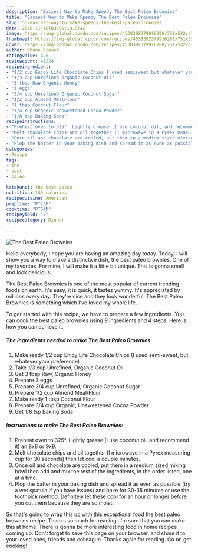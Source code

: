 ```yaml
---
description: "Easiest Way to Make Speedy The Best Paleo Brownies"
title: "Easiest Way to Make Speedy The Best Paleo Brownies"
slug: 53-easiest-way-to-make-speedy-the-best-paleo-brownies
date: 2020-11-16T03:05:10.574Z
image: https://img-global.cpcdn.com/recipes/4538392379916288/751x532cq70/the-best-paleo-brownies-recipe-main-photo.jpg
thumbnail: https://img-global.cpcdn.com/recipes/4538392379916288/751x532cq70/the-best-paleo-brownies-recipe-main-photo.jpg
cover: https://img-global.cpcdn.com/recipes/4538392379916288/751x532cq70/the-best-paleo-brownies-recipe-main-photo.jpg
author: Shane Brewer
ratingvalue: 4.5
reviewcount: 41224
recipeingredient:
- "1/2 cup Enjoy Life Chocolate Chips I used semisweet but whatever your preference"
- "1/3 cup Unrefined Organic Coconut Oil"
- "3 tbsp Raw Organic Honey"
- "3 eggs"
- "3/4 cup Unrefined Organic Coconut Sugar"
- "1/2 cup Almond MealFlour"
- "1 tbsp Coconut Flour"
- "3/4 cup Organic Unsweetened Cocoa Powder"
- "1/8 tsp Baking Soda"
recipeinstructions:
- "Preheat oven to 325°. Lightly grease (I use coconut oil, and recommend it) an 8x8 or 9x9."
- "Melt chocolate chips and oil together (I microwave in a Pyrex measuring cup for 30 seconds) then let cool a couple minutes."
- "Once oil and chocolate are cooled, put them in a medium sized mixing bowl then add and mix the rest of the ingredients, in the order listed, one at a time."
- "Plop the batter in your baking dish and spread it as even as possible (try a wet spatula if you have issues) and bake for 30-35 minutes or use the toothpick method. Definitely let these cool for an hour or longer before you cut them because they are so moist."
categories:
- Recipe
tags:
- the
- best
- paleo

katakunci: the best paleo 
nutrition: 145 calories
recipecuisine: American
preptime: "PT23M"
cooktime: "PT54M"
recipeyield: "2"
recipecategory: Dinner

---
```



![The Best Paleo Brownies](https://img-global.cpcdn.com/recipes/4538392379916288/751x532cq70/the-best-paleo-brownies-recipe-main-photo.jpg)

Hello everybody, I hope you are having an amazing day today. Today, I will show you a way to make a distinctive dish, the best paleo brownies. One of my favorites. For mine, I will make it a little bit unique. This is gonna smell and look delicious.



The Best Paleo Brownies is one of the most popular of current trending foods on earth. It's easy, it is quick, it tastes yummy. It's appreciated by millions every day. They're nice and they look wonderful. The Best Paleo Brownies is something which I've loved my whole life.


To get started with this recipe, we have to prepare a few ingredients. You can cook the best paleo brownies using 9 ingredients and 4 steps. Here is how you can achieve it.

<!--inarticleads1-->

##### The ingredients needed to make The Best Paleo Brownies:

1. Make ready 1/2 cup Enjoy Life Chocolate Chips (I used semi-sweet, but whatever your preference)
1. Take 1/3 cup Unrefined, Organic Coconut Oil
1. Get 3 tbsp Raw, Organic Honey
1. Prepare 3 eggs
1. Prepare 3/4 cup Unrefined, Organic Coconut Sugar
1. Prepare 1/2 cup Almond Meal/Flour
1. Make ready 1 tbsp Coconut Flour
1. Prepare 3/4 cup Organic, Unsweetened Cocoa Powder
1. Get 1/8 tsp Baking Soda




<!--inarticleads2-->

##### Instructions to make The Best Paleo Brownies:

1. Preheat oven to 325°. Lightly grease (I use coconut oil, and recommend it) an 8x8 or 9x9.
1. Melt chocolate chips and oil together (I microwave in a Pyrex measuring cup for 30 seconds) then let cool a couple minutes.
1. Once oil and chocolate are cooled, put them in a medium sized mixing bowl then add and mix the rest of the ingredients, in the order listed, one at a time.
1. Plop the batter in your baking dish and spread it as even as possible (try a wet spatula if you have issues) and bake for 30-35 minutes or use the toothpick method. Definitely let these cool for an hour or longer before you cut them because they are so moist.




So that's going to wrap this up with this exceptional food the best paleo brownies recipe. Thanks so much for reading. I'm sure that you can make this at home. There is gonna be more interesting food in home recipes coming up. Don't forget to save this page on your browser, and share it to your loved ones, friends and colleague. Thanks again for reading. Go on get cooking!
